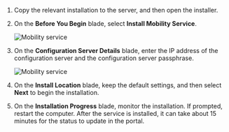 1. Copy the relevant installation to the server, and then open the installer.
2. On the **Before You Begin** blade, select **Install Mobility Service**.

    ![Mobility service](./media/site-recovery-install-mob-svc-gui/mobility3.png)
3. On the **Configuration Server Details** blade, enter the IP address of the configuration server and the configuration server passphrase.

    ![Mobility service](./media/site-recovery-install-mob-svc-gui/mobility6.png)
4. On the **Install Location** blade, keep the default settings, and then select **Next** to begin the installation.
5. On the **Installation Progress** blade, monitor the installation. If prompted, restart the computer. After the service is installed, it can take about 15 minutes for the status to update in the portal.
